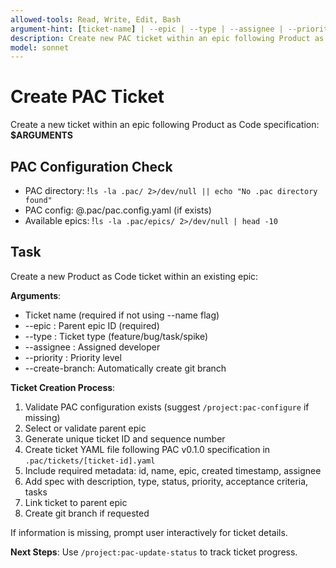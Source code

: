 ```yaml
---
allowed-tools: Read, Write, Edit, Bash
argument-hint: [ticket-name] | --epic | --type | --assignee | --priority
description: Create new PAC ticket within an epic following Product as Code specification
model: sonnet
---
```


# Create PAC Ticket

Create a new ticket within an epic following Product as Code specification: **$ARGUMENTS**

## PAC Configuration Check

- PAC directory: !`ls -la .pac/ 2>/dev/null || echo "No .pac directory found"`
- PAC config: @.pac/pac.config.yaml (if exists)
- Available epics: !`ls -la .pac/epics/ 2>/dev/null | head -10`

## Task

Create a new Product as Code ticket within an existing epic:

**Arguments**:

- Ticket name (required if not using --name flag)
- --epic <epic-id>: Parent epic ID (required)
- --type <type>: Ticket type (feature/bug/task/spike)
- --assignee <assignee>: Assigned developer
- --priority <priority>: Priority level
- --create-branch: Automatically create git branch

**Ticket Creation Process**:

1. Validate PAC configuration exists (suggest `/project:pac-configure` if missing)
2. Select or validate parent epic
3. Generate unique ticket ID and sequence number
4. Create ticket YAML file following PAC v0.1.0 specification in `.pac/tickets/[ticket-id].yaml`
5. Include required metadata: id, name, epic, created timestamp, assignee
6. Add spec with description, type, status, priority, acceptance criteria, tasks
7. Link ticket to parent epic
8. Create git branch if requested

If information is missing, prompt user interactively for ticket details.

**Next Steps**: Use `/project:pac-update-status` to track ticket progress.
